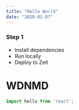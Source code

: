 ```yaml
---
title: "Hello World"
date: "2020-01-07"
---
```


### Step 1

- Install dependencies
- Run locally
- Deploy to Zeit

# WDNMD

```javascript
import hello from 'react';
```
